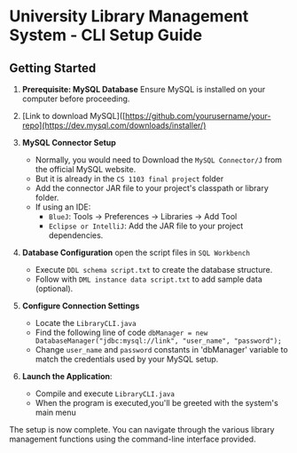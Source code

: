# University Library Management System - CLI Setup Guide

## Getting Started

1. **Prerequisite: MySQL Database** Ensure MySQL is installed on your computer before proceeding.
2. [Link to download MySQL]([https://github.com/yourusername/your-repo](https://dev.mysql.com/downloads/installer/)

3. **MySQL Connector Setup**
   - Normally, you would need to Download the `MySQL Connector/J` from the official MySQL website.
   - But it is already in the `CS 1103 final project` folder
   - Add the connector JAR file to your project's classpath or library folder.
   - If using an IDE:
        - `BlueJ`: Tools → Preferences → Libraries → Add Tool
        - `Eclipse or IntelliJ`: Add the JAR file to your project dependencies.
          
4. **Database Configuration** open the script files in `SQL Workbench`
   - Execute `DDL schema script.txt` to create the database structure.
   - Follow with `DML instance data script.txt` to add sample data (optional).

5. **Configure Connection Settings**
   - Locate the `LibraryCLI.java`
   - Find the following line of code `dbManager = new DatabaseManager("jdbc:mysql://link", "user_name", "password");`
   - Change `user_name` and `password` constants in 'dbManager' variable to match the credentials used by your MySQL setup.

6. **Launch the Application**:
   - Compile and execute `LibraryCLI.java`
   - When the program is executed,you'll be greeted with the system's main menu

The setup is now complete. You can navigate through the various library management functions using the command-line interface provided.
